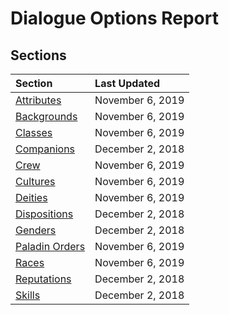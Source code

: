 <!-- TITLE: Deadfire Dialogue Options Report-->
# Dialogue Options Report
## Sections

Section | Last Updated
:--- | :---
[Attributes](/deadfire/dialogue-options/attributes) | November 6, 2019
[Backgrounds](/deadfire/dialogue-options/backgrounds) | November 6, 2019
[Classes](/deadfire/dialogue-options/classes) | November 6, 2019
[Companions](/deadfire/dialogue-options/companions) | December 2, 2018
[Crew](/deadfire/dialogue-options/crew) | November 6, 2019
[Cultures](/deadfire/dialogue-options/cultures) | November 6, 2019
[Deities](/deadfire/dialogue-options/deities) | November 6, 2019
[Dispositions](/deadfire/dialogue-options/dispositions) | December 2, 2018
[Genders](/deadfire/dialogue-options/genders) | December 2, 2018
[Paladin Orders](/deadfire/dialogue-options/paladin-orders) | November 6, 2019
[Races](/deadfire/dialogue-options/races) | November 6, 2019
[Reputations](/deadfire/dialogue-options/reputations) | December 2, 2018
[Skills](/deadfire/dialogue-options/skills) | December 2, 2018
